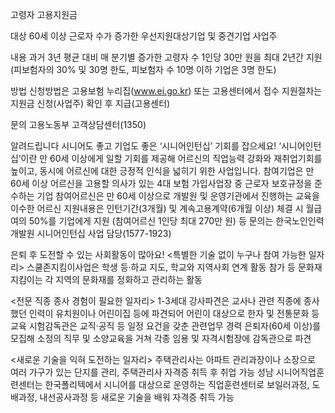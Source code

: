 고령자 고용지원금

대상
 60세 이상 근로자 수가 증가한 우선지원대상기업 및 중견기업 사업주

내용
 과거 3년 평균 대비 매 분기별 증가한 고령자 수 1인당 30만 원을 최대 2년간 지원(피보험자의 30% 및 30명 한도, 피보험자 수 10명 이하 기업은 3명 한도)

방법
 신청방법은  고용보험 누리집(www.ei.go.kr) 또는 고용센터에서 접수
 지원절차는 지원금 신청(사업주) 확인 후 지급(고용센터)

문의 
 고용노동부 고객상담센터(1350)

알려드립니다
 시니어도 좋고 기업도 좋은 ‘시니어인턴십’ 기회를 잡으세요!
   ‘시니어인턴십’이란 만 60세 이상에게 일할 기회를 제공해 어르신의 직업능력 강화와 재취업기회를 높이고, 동시에 어르신에 대한 긍정적 인식을 넓히기 위한 사업입니다.
   참여기업은 만 60세 이상 어르신을 고용할 의사가 있는 4대 보험 가입사업장 중 근로자 보호규정을 준수하는 기업
   참여어르신은 만 60세 이상으로 개발원 및 운영기관에서 진행하는 교육을 이수한 어르신
   지원내용은 인턴기간(3개월) 및 계속고용계약(6개월 이상) 체결 시 월급여의 50%를 기업에게 지원 (참여어르신 1인당 최대 270만 원) 등
   문의는 한국노인인력개발원 시니어인턴십 사업 담당(1577-1923)

 은퇴 후 도전할 수 있는 사회활동이 많아요!
   <특별한 기술 없이 누구나 참여 가능한 일자리>
   스쿨존지킴이사업은 학생 등·하교 지도, 학교와 지역사회 연계 활동 참가 등
   문화재지킴이는 각 지역의 문화재를 정화하고 관리하는 활동

  <전문 직종 종사 경험이 필요한 일자리>
   1-3세대 강사파견은 교사나 관련 직종에 종사했던 인력이 유치원이나 어린이집 등에 파견되어 어린이 대상으로 한자 및 전통문화 등 교육
   시험감독관은 교직·공직 등 일정 요건을 갖춘 관련업무 경력 은퇴자(60세 이상)를 모집해 소정의 직무 및 소양교육을 거쳐 각종 임용 및 자격시험장에 감독관으로 파견
  
  <새로운 기술을 익혀 도전하는 일자리>
   주택관리사는 아파트 관리과장이나 소장으로 여러 가구가 있는 단지를 관리, 주택관리사 자격증 취득 후 취업 가능
   성남 시니어직업훈련센터는 한국폴리텍에서 시니어를 대상으로 운영하는 직업훈련센터로 보일러과정, 도배과정, 내선공사과정 등 새로운 기술을 배워 자격증 취득 가능


